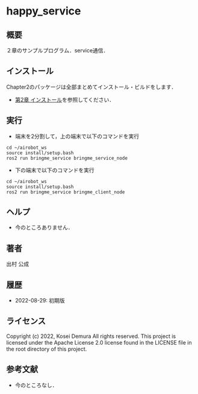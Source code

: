 # happy_service
## 概要
２章のサンプルプログラム．service通信． 


## インストール
Chapter2のパッケージは全部まとめてインストール・ビルドをします．
- [第2章 インストール](https://github.com/AI-Robot-Book-Cn/chapter2)を参照してください．

## 実行  
- 端末を2分割して，上の端末で以下のコマンドを実行
```
cd ~/airobot_ws
source install/setup.bash
ros2 run bringme_service bringme_service_node
```

- 下の端末で以下のコマンドを実行
```
cd ~/airobot_ws
source install/setup.bash
ros2 run bringme_service bringme_client_node
```




## ヘルプ
- 今のところありません．
　
 
## 著者
出村 公成


## 履歴
- 2022-08-29: 初期版


## ライセンス
Copyright (c) 2022, Kosei Demura All rights reserved. This project is licensed under the Apache License 2.0 license found in the LICENSE file in the root directory of this project.


## 参考文献
- 今のところなし．

